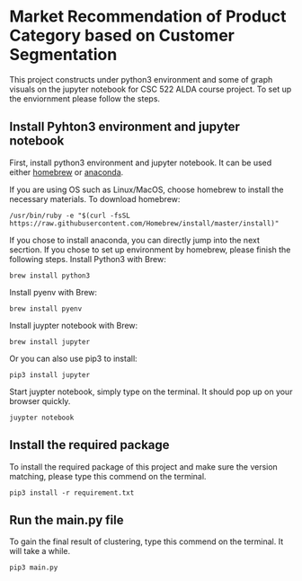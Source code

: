 # Market Recommendation of Product Category based on Customer Segmentation

This project constructs under python3 environment and some of graph visuals on the jupyter notebook for CSC 522 ALDA course project. To set up the enviornment please follow the steps.

## Install Pyhton3 environment and jupyter notebook
First, install python3 environment and jupyter notebook. It can be used either [homebrew](https://brew.sh/) or [anaconda](https://docs.anaconda.com/anaconda/install/).

If you are using OS such as Linux/MacOS, choose homebrew to install the necessary materials.
To download homebrew:
```
/usr/bin/ruby -e "$(curl -fsSL https://raw.githubusercontent.com/Homebrew/install/master/install)"
```

If you chose to install anaconda, you can directly jump into the next secrtion. If you chose to set up environment by homebrew, please finish the following steps.
Install Python3 with Brew:
```
brew install python3
``` 
Install pyenv with Brew:
```
brew install pyenv
```
Install juypter notebook with Brew:
```
brew install jupyter
```
Or you can also use pip3 to install:
```
pip3 install jupyter
```
Start juypter notebook, simply type on the terminal. It should pop up on your browser quickly.
```
juypter notebook
```
## Install the required package
To install the required package of this project and make sure the version matching, please type this commend on the terminal.
```
pip3 install -r requirement.txt
```
## Run the main.py file
To gain the final result of clustering, type this commend on the terminal. It will take a while.
```
pip3 main.py
```
